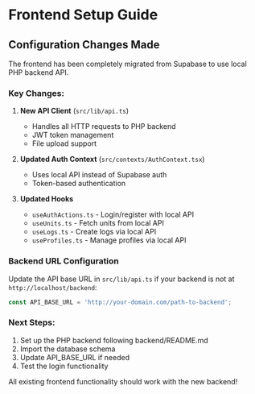 
# Frontend Setup Guide

## Configuration Changes Made

The frontend has been completely migrated from Supabase to use local PHP backend API.

### Key Changes:

1. **New API Client** (`src/lib/api.ts`)
   - Handles all HTTP requests to PHP backend
   - JWT token management
   - File upload support

2. **Updated Auth Context** (`src/contexts/AuthContext.tsx`)
   - Uses local API instead of Supabase auth
   - Token-based authentication

3. **Updated Hooks**
   - `useAuthActions.ts` - Login/register with local API
   - `useUnits.ts` - Fetch units from local API  
   - `useLogs.ts` - Create logs via local API
   - `useProfiles.ts` - Manage profiles via local API

### Backend URL Configuration

Update the API base URL in `src/lib/api.ts` if your backend is not at `http://localhost/backend`:

```typescript
const API_BASE_URL = 'http://your-domain.com/path-to-backend';
```

### Next Steps:

1. Set up the PHP backend following backend/README.md
2. Import the database schema
3. Update API_BASE_URL if needed
4. Test the login functionality

All existing frontend functionality should work with the new backend!

